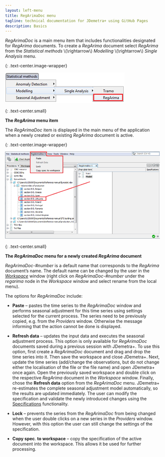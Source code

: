 ```yaml
---
layout: left-menu
title: RegArimaDoc menu
tagline: technical documentation for JDemetra+ using GitHub Pages
description: Basics
---
```


*RegArimaDoc* is a main menu item that includes functionalities
designated for *RegArima* documents. To create a *RegArima* document
select *RegArima* from the *Statistical methods*
\\(\rightarrow\\) *Modelling* \\(\rightarrow\\) *Single Analysis* menu.


{: .text-center.image-wrapper}

![Text](/assets/img/reference-manual/manual/A_Ref53.jpg)

{: .text-center.small}

**The *RegArima* menu item**

The *RegArimaDoc* item is displayed in the main menu of the application
when a newly created or existing *RegArima* document is active.

{: .text-center.image-wrapper}

![Text](/assets/img/reference-manual/manual/A_Ref54.jpg)

{: .text-center.small} 

**The *RegArimaDoc* menu for a newly created *RegArima* document**

*RegArimaDoc-\#number* is a default name that corresponds to the
*RegArima* document’s name. The default name can be changed by the user
in the [*Workspace*](../reference-manual/workspace.html) window (right click on *RegArimaDoc-\#number* under
the *regarima* node in the *Workspace* window and select rename from the
local menu).

The options for *RegArimaDoc* include:

-   **Paste** – pastes the time series to the *RegArimaDoc* window and
    performs seasonal adjustment for this time series using settings
    selected for the current process. The series need to be previously
    copied, e.g. from the *Providers* window. Otherwise the message
    informing that the action cannot be done is displayed.

-   **Refresh data** – updates the input data and executes the seasonal
    adjustment process. This option is only available for *RegArimaDoc*
    documents saved during a previous session with JDemetra+. To use
    this option, first create a *RegArimaDoc* document and drag and drop
    the time series into it. Then save the workspace and close
    JDemetra+. Next, update the time series (add/change the
    observations, but do not change either the localisation of the file
    or the file name) and open JDemetra+ once again. Open the
    previously saved workspace and double click on the respective
    *RegArima* document in the *Workspace* window. Finally, chose the
    **Refresh data** option from the *RegArimaDoc* menu. JDemetra+
    re-estimates the complete seasonal adjustment model automatically,
    so the results are updated immediately. The user can modify the
    specification and validate the newly introduced changes using the [Specifications](modelling-specifications.html)
    functionality.

-   **Lock** – prevents the series from the *RegArimaDoc* from being
    changed when the user double clicks on a new series in the *Providers*
    window. However, with this option the user can still change the settings of the specification.

-   **Copy spec**. **to workspace** – copy the specification of the
    active document into the workspace. This allows it be used for
    further processing.
